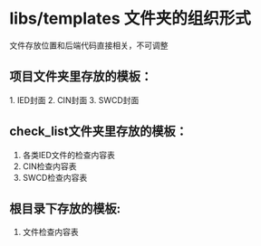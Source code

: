 # libs/templates 文件夹的组织形式

文件存放位置和后端代码直接相关，不可调整

## 项目文件夹里存放的模板：
﻿1. IED封面
2. CIN封面
3. SWCD封面

## check_list文件夹里存放的模板：
1. 各类IED文件的检查内容表
2. CIN检查内容表
3. SWCD检查内容表

## 根目录下存放的模板:
1. 文件检查内容表
